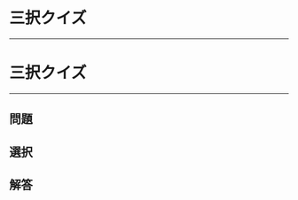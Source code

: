 <!DOCTYPE HTML>
<html>
<head>
<meta charset="utf-8">
<title>三択クイズ</title>
</head>
<body>
<h1>三択クイズ</h1>
<hr>
</body>
</html>
<!DOCTYPE HTML>
<html>
<head>
<meta charset="utf-8">
<title>三択クイズ</title>
</head>
<body>
<h1>三択クイズ</h1>
<hr>
<h2>問題</h2>
<div id="text_q"></div>
<h2>選択</h2>
<div id="text_s"></div>
<h2>解答</h2>
<div id="text_a"></div>

<script type="text/javascript">
//問題と解答
qa = new Array();
qa[0] = ["男子100mの世界記録はどれ？","9.69","9.58","9.49",2];
qa[1] = ["マイルリレーとはどの略？","4×200m","4×400m","4×100m",2];
qa[2] = ["女子100mの世界記録はどれ？","10.59","10.63","10.49",3];
qa[3] = ["男子100m日本記録は？","9.95","9.97","9.85",1];
qa[4] = ["2021年現在の100m日本記録保持者は誰？","サニブラウンAハキーム","山縣亮太","桐生祥秀",2];
qa[5] = ["2021年現在男子三段跳の日本記録は何年破られてないか？","21年","15年","34年",3];
qa[6] = ["室伏広治伝説のうち間違っているものは？","手投げで131km 野球","練習で立ち幅跳び世界記録","アジア選手権でなんとなくでた槍投げで2位",3];
qa[7] = ["女子1500mの日本記録保持者は誰？","田中希実","卜部蘭","北村夢",1];
qa[8] = ["女子100m記録は誰？","フレーザープライス","土井杏奈","福島千里",3];
qa[9] = ["室伏広治は日本選手権何連覇しましたか？","7連覇","11連覇","18連覇",2];

//初期設定
count = 0; //問題番号
q_sel = 3; //選択肢の数

//最初の問題
quiz();

//問題表示
function quiz() {
	var s, n;
	//問題
	document.getElementById("text_q").innerHTML = (count + 1) + "問目：" + qa[count][0];
	//選択肢
	s = "";
	for (n=1;n<=q_sel;n++) {
		s += "【<a href='javascript:anser(" + n + ")'>" + n + "：" + qa[count][n] + "</a>】";
	}
	document.getElementById("text_s").innerHTML = s;
}

//解答表示
function anser(num) {
	var s;
	s = (count + 1) + "問目：";
	//答え合わせ
	if (num == qa[count][q_sel + 1]) {
		//正解
		s += "○" + qa[count][num];
		ansers[count] = "○";
	} else {
		s += "×" + qa[count][num];
		ansers[count] = "×";
	}
	document.getElementById("text_a").innerHTML = s;
	
	//次の問題を表示
	count++;
	if (count < qa.length) {
		quiz();
	} else {
		//終了
    s = "<table border='2'><caption>成績発表</caption>";
		//1行目
		s += "<tr><th>問題</th>";
		for (n=0;n<qa.length;n++) {
			s += "<th>" + (n+1) + "</th>";
		}
		s += "</tr>";
		//2行目
		s += "<tr><th>成績</th>";
		for (n=0;n<qa.length;n++) {
			s += "<td>" + ansers[n] + "</td>";
		}
		s += "</tr>";
		s += "</table>";
		document.getElementById("text_q").innerHTML =s;
    //次の選択肢
		s = "【<a href='javascript:history.back()'>前のページに戻る</a>】";
		s += "【<a href='javascript:setReady()'>同じ問題を最初から</a>】";
		s += "【<a href=''>次の問題に進む</a>】";
		document.getElementById("text_s").innerHTML = s;
	}
}
//初期設定
q_sel = 3; //選択肢の数

setReady();

//初期設定
function setReady() {
	count = 0; //問題番号
	ansers = new Array(); //解答記録
	
	//最初の問題
	quiz();
}




</script>
</body>
</html>
